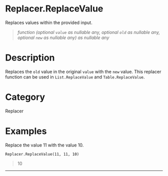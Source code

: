 # Replacer.ReplaceValue
Replaces values within the provided input.
> _function (optional <code>value</code> as nullable any, optional <code>old</code> as nullable any, optional <code>new</code> as nullable any) as nullable any_

# Description 
Replaces the <code>old</code> value in the original <code>value</code> with the <code>new</code> value. This replacer function can be used in <code>List.ReplaceValue</code> and <code>Table.ReplaceValue</code>.
# Category 
Replacer
# Examples 
Replace the value 11 with the value 10.
```
Replacer.ReplaceValue(11, 11, 10)
```
> 10

***
